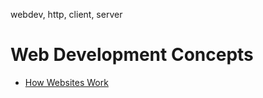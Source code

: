webdev, http, client, server

# Web Development Concepts

- [How Websites Work](https://www.debugbear.com/blog/how-websites-work)

